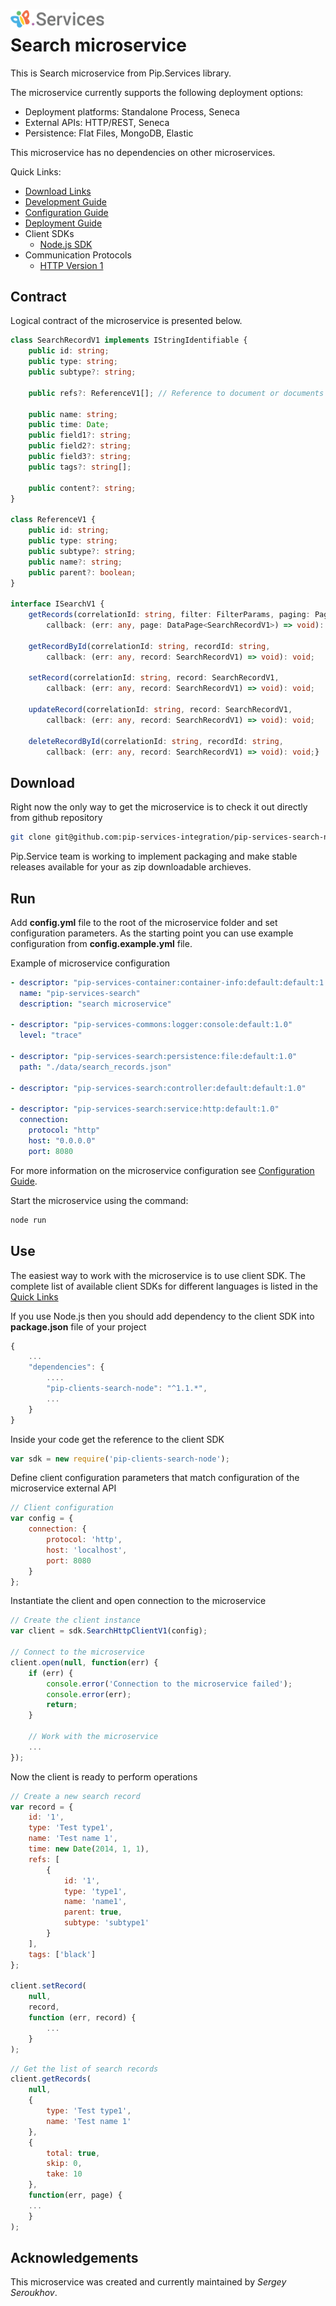 # <img src="https://github.com/pip-services/pip-services/raw/master/design/Logo.png" alt="Pip.Services Logo" style="max-width:30%"> <br/> Search microservice

This is Search microservice from Pip.Services library. 

The microservice currently supports the following deployment options:
* Deployment platforms: Standalone Process, Seneca
* External APIs: HTTP/REST, Seneca
* Persistence: Flat Files, MongoDB, Elastic

This microservice has no dependencies on other microservices.

<a name="links"></a> Quick Links:

* [Download Links](doc/Downloads.md)
* [Development Guide](doc/Development.md)
* [Configuration Guide](doc/Configuration.md)
* [Deployment Guide](doc/Deployment.md)
* Client SDKs
  - [Node.js SDK](https://github.com/pip-services-integration/pip-clients-search-node)
* Communication Protocols
  - [HTTP Version 1](doc/HttpProtocolV1.md)

## Contract

Logical contract of the microservice is presented below. 

```typescript
class SearchRecordV1 implements IStringIdentifiable {
    public id: string;
    public type: string;
    public subtype?: string;

    public refs?: ReferenceV1[]; // Reference to document or documents this comment bound to

    public name: string;
    public time: Date;
    public field1?: string;
    public field2?: string;
    public field3?: string;
    public tags?: string[];

    public content?: string;
}

class ReferenceV1 {
    public id: string;
    public type: string;
    public subtype?: string;
    public name?: string;
    public parent?: boolean;
}

interface ISearchV1 {
    getRecords(correlationId: string, filter: FilterParams, paging: PagingParams, sort: SortParams,
        callback: (err: any, page: DataPage<SearchRecordV1>) => void): void;

    getRecordById(correlationId: string, recordId: string,
        callback: (err: any, record: SearchRecordV1) => void): void;

    setRecord(correlationId: string, record: SearchRecordV1,
        callback: (err: any, record: SearchRecordV1) => void): void;

    updateRecord(correlationId: string, record: SearchRecordV1,
        callback: (err: any, record: SearchRecordV1) => void): void;

    deleteRecordById(correlationId: string, recordId: string,
        callback: (err: any, record: SearchRecordV1) => void): void;}
```

## Download

Right now the only way to get the microservice is to check it out directly from github repository
```bash
git clone git@github.com:pip-services-integration/pip-services-search-node.git
```

Pip.Service team is working to implement packaging and make stable releases available for your 
as zip downloadable archieves.

## Run

Add **config.yml** file to the root of the microservice folder and set configuration parameters.
As the starting point you can use example configuration from **config.example.yml** file. 

Example of microservice configuration
```yaml
- descriptor: "pip-services-container:container-info:default:default:1.0"
  name: "pip-services-search"
  description: "search microservice"

- descriptor: "pip-services-commons:logger:console:default:1.0"
  level: "trace"

- descriptor: "pip-services-search:persistence:file:default:1.0"
  path: "./data/search_records.json"

- descriptor: "pip-services-search:controller:default:default:1.0"

- descriptor: "pip-services-search:service:http:default:1.0"
  connection:
    protocol: "http"
    host: "0.0.0.0"
    port: 8080
```
 
For more information on the microservice configuration see [Configuration Guide](Configuration.md).

Start the microservice using the command:
```bash
node run
```

## Use

The easiest way to work with the microservice is to use client SDK. 
The complete list of available client SDKs for different languages is listed in the [Quick Links](#links)

If you use Node.js then you should add dependency to the client SDK into **package.json** file of your project
```javascript
{
    ...
    "dependencies": {
        ....
        "pip-clients-search-node": "^1.1.*",
        ...
    }
}
```

Inside your code get the reference to the client SDK
```javascript
var sdk = new require('pip-clients-search-node');
```

Define client configuration parameters that match configuration of the microservice external API
```javascript
// Client configuration
var config = {
    connection: {
        protocol: 'http',
        host: 'localhost', 
        port: 8080
    }
};
```

Instantiate the client and open connection to the microservice
```javascript
// Create the client instance
var client = sdk.SearchHttpClientV1(config);

// Connect to the microservice
client.open(null, function(err) {
    if (err) {
        console.error('Connection to the microservice failed');
        console.error(err);
        return;
    }
    
    // Work with the microservice
    ...
});
```

Now the client is ready to perform operations
```javascript
// Create a new search record
var record = {
    id: '1',
    type: 'Test type1',
    name: 'Test name 1',
    time: new Date(2014, 1, 1),
    refs: [
        {
            id: '1',
            type: 'type1',
            name: 'name1',
            parent: true,
            subtype: 'subtype1'
        }
    ],
    tags: ['black']
};

client.setRecord(
    null,
    record,
    function (err, record) {
        ...
    }
);
```

```javascript
// Get the list of search records
client.getRecords(
    null,
    {
        type: 'Test type1',
        name: 'Test name 1'
    },
    {
        total: true,
        skip: 0,
        take: 10
    },
    function(err, page) {
    ...    
    }
);
```    

## Acknowledgements

This microservice was created and currently maintained by *Sergey Seroukhov*.
